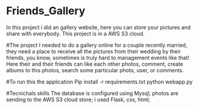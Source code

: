 # Friends_Gallery
In this project i did an gallery website, here you can store your pictures and share with everybody. This project is in a AWS S3 cloud.

#The project
I needed to do a gallery online for a couple recently married, they need a place to receive all the pictures from their wedding by their friends, you know,
sometimes is truly hard to management events like that! Here their and their friends can like each other photos, comment, create albums to this photos, search some 
particular photo, user, or comments. 

#To run this the application
Pip install -r requirements.txt
python webapp.py

#Tecnichals skills
The database is configured using Mysql; photos are sending to the AWS S3 cloud store; i used Flask, css, html; 
